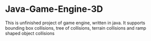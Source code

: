 # Java-Game-Engine-3D 
This is unfinished project of game engine, written in java. It supports bounding box collisions, tree of collisions, terrain collisions and ramp shaped object collisions
